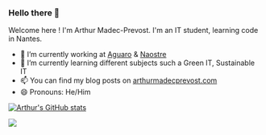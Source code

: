 ### Hello there 👋

Welcome here ! I'm Arthur Madec-Prevost. I'm an IT student, learning code in Nantes.

- 🔭 I’m currently working at [Aguaro](https://aguaro.io/) & [Naostre](https://naostre.com/)
- 🌱 I’m currently learning different subjects such a Green IT, Sustainable IT
- 📫 You can find my blog posts on [arthurmadecprevost.com](https://arthurmadecprevost.com/)
- 😄 Pronouns: He/Him

[![Arthur's GitHub stats](https://github-readme-stats.vercel.app/api?username=arthurmadecprevost)](https://github.com/anuraghazra/github-readme-stats)

<a href="https://twitter.com/intent/follow?screen_name=amadecprevost" target="_blank"><img src="https://img.shields.io/twitter/follow/amadecprevost?color=green&style=for-the-badge"/></a>

<!--
**arthurmadecprevost/arthurmadecprevost** is a ✨ _special_ ✨ repository because its `README.md` (this file) appears on your GitHub profile.

Here are some ideas to get you started:

- 🔭 I’m currently working on ...
- 🌱 I’m currently learning ...
- 👯 I’m looking to collaborate on ...
- 🤔 I’m looking for help with ...
- 💬 Ask me about ...
- 📫 How to reach me: ...
- 😄 Pronouns: ...
- ⚡ Fun fact: ...
-->
